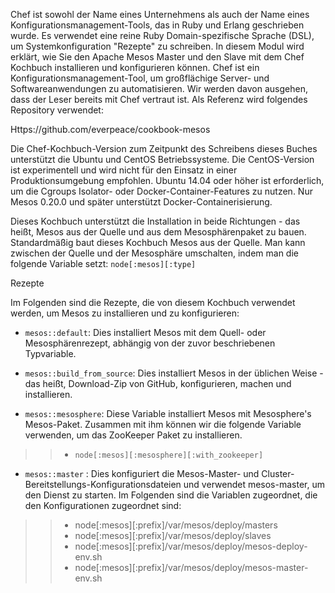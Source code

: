 Chef ist sowohl der Name eines Unternehmens als auch der Name eines Konfigurationsmanagement-Tools, das in Ruby und Erlang geschrieben wurde. Es verwendet eine reine Ruby Domain-spezifische Sprache (DSL), um Systemkonfiguration "Rezepte" zu schreiben. In diesem Modul wird erklärt, wie Sie den Apache Mesos Master und den Slave mit dem Chef Kochbuch installieren und konfigurieren können. Chef ist ein Konfigurationsmanagement-Tool, um großflächige Server- und Softwareanwendungen zu automatisieren. Wir werden davon ausgehen, dass der Leser bereits mit Chef vertraut ist. Als Referenz wird folgendes Repository verwendet:

Https://github.com/everpeace/cookbook-mesos

Die Chef-Kochbuch-Version zum Zeitpunkt des Schreibens dieses Buches unterstützt die Ubuntu und CentOS Betriebssysteme. Die CentOS-Version ist experimentell und wird nicht für den Einsatz in einer Produktionsumgebung empfohlen. Ubuntu 14.04 oder höher ist erforderlich, um die Cgroups Isolator- oder Docker-Container-Features zu nutzen. Nur Mesos 0.20.0 und später unterstützt Docker-Containerisierung.

Dieses Kochbuch unterstützt die Installation in beide Richtungen - das heißt, Mesos aus der Quelle und aus dem Mesosphärenpaket zu bauen. Standardmäßig baut dieses Kochbuch Mesos aus der Quelle. Man kann zwischen der Quelle und der Mesosphäre umschalten, indem man die folgende Variable setzt:
`node[:mesos][:type]`

Rezepte

Im Folgenden sind die Rezepte, die von diesem Kochbuch verwendet werden, um Mesos zu installieren und zu konfigurieren:

* `mesos::default`: Dies installiert Mesos mit dem Quell- oder Mesosphärenrezept, abhängig von der zuvor beschriebenen Typvariable.

* `mesos::build_from_source`: Dies installiert Mesos in der üblichen Weise - das heißt, Download-Zip von GitHub, konfigurieren, machen und installieren.

* `mesos::mesosphere`:  Diese Variable installiert Mesos mit Mesosphere's Mesos-Paket. Zusammen mit ihm können wir die folgende Variable verwenden, um das ZooKeeper Paket zu installieren.

>> * `node[:mesos][:mesosphere][:with_zookeeper]`

* `mesos::master` : Dies konfiguriert die Mesos-Master- und Cluster-Bereitstellungs-Konfigurationsdateien und verwendet mesos-master, um den Dienst zu starten. Im Folgenden sind die Variablen zugeordnet, die den Konfigurationen zugeordnet sind:

>> * node[:mesos][:prefix]/var/mesos/deploy/masters
>> * node[:mesos][:prefix]/var/mesos/deploy/slaves
>> * node[:mesos][:prefix]/var/mesos/deploy/mesos-deploy-env.sh
>> * node[:mesos][:prefix]/var/mesos/deploy/mesos-master-env.sh

